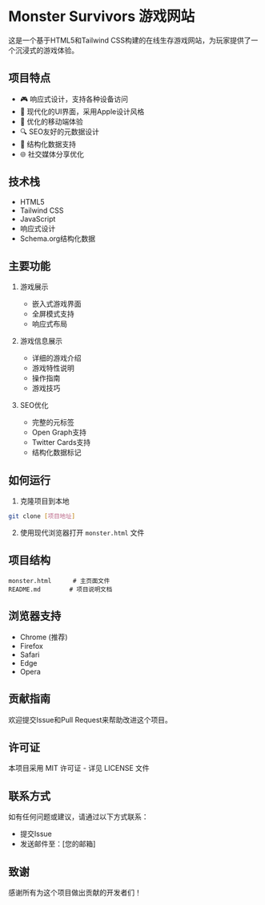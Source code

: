 # Monster Survivors 游戏网站

这是一个基于HTML5和Tailwind CSS构建的在线生存游戏网站，为玩家提供了一个沉浸式的游戏体验。

## 项目特点

- 🎮 响应式设计，支持各种设备访问
- 🎨 现代化的UI界面，采用Apple设计风格
- 📱 优化的移动端体验
- 🔍 SEO友好的元数据设计
- 🎯 结构化数据支持
- 🌐 社交媒体分享优化

## 技术栈

- HTML5
- Tailwind CSS
- JavaScript
- 响应式设计
- Schema.org结构化数据

## 主要功能

1. 游戏展示
   - 嵌入式游戏界面
   - 全屏模式支持
   - 响应式布局

2. 游戏信息展示
   - 详细的游戏介绍
   - 游戏特性说明
   - 操作指南
   - 游戏技巧

3. SEO优化
   - 完整的元标签
   - Open Graph支持
   - Twitter Cards支持
   - 结构化数据标记

## 如何运行

1. 克隆项目到本地
```bash
git clone [项目地址]
```

2. 使用现代浏览器打开 `monster.html` 文件

## 项目结构

```
monster.html      # 主页面文件
README.md        # 项目说明文档
```

## 浏览器支持

- Chrome (推荐)
- Firefox
- Safari
- Edge
- Opera

## 贡献指南

欢迎提交Issue和Pull Request来帮助改进这个项目。

## 许可证

本项目采用 MIT 许可证 - 详见 LICENSE 文件

## 联系方式

如有任何问题或建议，请通过以下方式联系：
- 提交Issue
- 发送邮件至：[您的邮箱]

## 致谢

感谢所有为这个项目做出贡献的开发者们！
